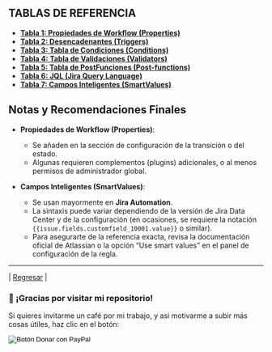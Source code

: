 
## TABLAS DE REFERENCIA

- **[Tabla 1: Propiedades de Workflow (Properties)](./Propiedades.md)**
- **[Tabla 2: Desencadenantes (Triggers)](./Triggers.md)**
- **[Tabla 3: Tabla de Condiciones (Conditions)](./Condiciones.md)**
- **[Tabla 4: Tabla de Validaciones (Validators)](./Validaciones.md)**
- **[Tabla 5: Tabla de PostFunciones (Post-functions)](./PostFunciones.md)**
- **[Tabla 6: JQL (Jira Query Language)](./JQL.md)**
- **[Tabla 7: Campos Inteligentes (SmartValues)](./SmartValues.md)**

## Notas y Recomendaciones Finales

* **Propiedades de Workflow (Properties)**:

  * Se añaden en la sección de configuración de la transición o del estado.  
  * Algunas requieren complementos (plugins) adicionales, o al menos permisos de administrador global.  
* **Campos Inteligentes (SmartValues)**:

  * Se usan mayormente en **Jira Automation**.  
  * La sintaxis puede variar dependiendo de la versión de Jira Data Center y de la configuración (en ocasiones, se requiere la notación `{{issue.fields.customfield_10001.value}}` o similar).  
  * Para asegurarte de la referencia exacta, revisa la documentación oficial de Atlassian o la opción “Use smart values” en el panel de configuración de la regla.

---
| [Regresar](././README.md) |

### 🙏 ¡Gracias por visitar mi repositorio!

Si quieres invitarme un café por mi trabajo, y asi motivarme a subir más cosas útiles, haz clic en el botón:

<form action="https://www.paypal.com/donate" method="post" target="_blank">
  <!-- Tu hosted_button_id generado en PayPal -->
  <input type="hidden" name="hosted_button_id" value="8CBQUB38L9ESN" />
  
  <!-- Imagen oficial de botón de PayPal Donar -->
  <input type="image" 
         src="https://www.paypalobjects.com/es_ES/ES/i/btn/btn_donateCC_LG.gif" 
         border="0" name="submit" 
         title="PayPal - The safer, easier way to pay online!" 
         alt="Botón Donar con PayPal" />
         
  <!-- Pixel de seguimiento (monitoreo) de PayPal -->
  <img alt="" border="0" 
       src="https://www.paypal.com/es_ES/i/scr/pixel.gif" 
       width="1" height="1" />
</form>